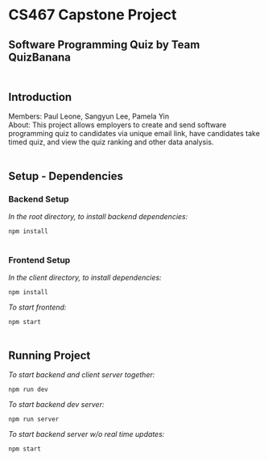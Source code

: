 # CS467 Capstone Project 
## Software Programming Quiz by Team QuizBanana<br/><br/>

## Introduction

Members: Paul Leone, Sangyun Lee, Pamela Yin<br/>
About: This project allows employers to create and send software programming quiz 
to candidates via unique email link, have candidates take timed quiz, and view the 
quiz ranking and other data analysis.<br/><br/>

## Setup - Dependencies

### Backend Setup
*In the root directory, to install backend dependencies:*

`npm install`<br/><br/>

### Frontend Setup
*In the client directory, to install dependencies:*

`npm install`

*To start frontend:*

`npm start`<br/><br/>   

## Running Project
*To start backend and client server together:* 

`npm run dev`

*To start backend dev server:* 

`npm run server`

*To start backend server w/o real time updates:*

`npm start`